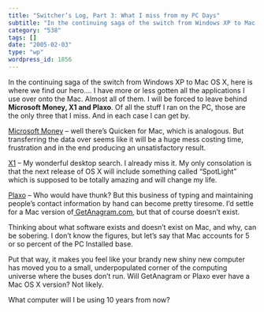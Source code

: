 ```yaml
---
title: "Switcher’s Log, Part 3: What I miss from my PC Days"
subtitle: "In the continuing saga of the switch from Windows XP to Mac OS X, here is where we find our hero…."
category: "538"
tags: []
date: "2005-02-03"
type: "wp"
wordpress_id: 1856
---
```

In the continuing saga of the switch from Windows XP to Mac OS X, here is where we find our hero….
I have more or less gotten all the applications I use over onto the Mac. Almost all of them. I will be forced to leave behind **Microsoft Money, X1 and Plaxo**. Of all the stuff I ran on the PC, those are the only three that I miss. And in each case I can get by.

[Microsoft Money](http://www.microsoft.com/money/default.mspx) – well there’s Quicken for Mac, which is analogous. But transferring the data over seems like it will be a huge mess costing time, frustration and in the end producing an unsatisfactory result.

[X1](http://www.x1.com/) – My wonderful desktop search. I already miss it. My only consolation is that the next release of OS X will include something called “SpotLight” which is supposed to be totally amazing and will change my life.

[Plaxo](http://www.plaxo.com/) – Who would have thunk? But this business of typing and maintaining people’s contact information by hand can become pretty tiresome. I’d settle for a Mac version of[ GetAnagram.com](http://getanagram.com/), but that of course doesn’t exist.

Thinking about what software exists and doesn’t exist on Mac, and why, can be sobering. I don’t know the figures, but let’s say that Mac accounts for 5 or so percent of the PC Installed base. 

Put that way, it makes you feel like your brandy new shiny new computer has moved you to a small, underpopulated corner of the computing universe where the buses don’t run. Will GetAnagram or Plaxo ever have a Mac OS X version? Not likely.

What computer will I be using 10 years from now?